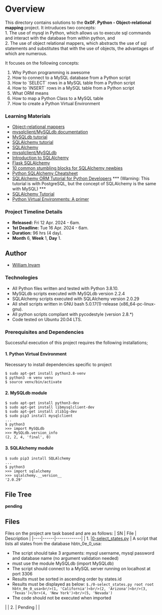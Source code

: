 # Overview #

This directory contains solutions to the **0x0F. Python - Object-relational mapping** project. It intruduces two concepts:<br/>1. The use of mysql in Python, which allows us to execute sql commands and interact with the database from within python, and <br/>2. The use of object relational mappers, which abstracts the use of sql statements and substitutes that with the use of objects, the advantages of which are numerous.

It focuses on the following concepts:
<ol><li>Why Python programming is awesome</li><li>How to connect to a MySQL database from a Python script</li><li>How to `SELECT` rows in a MySQL table from a Python script</li><li>How to `INSERT` rows in a MySQL table from a Python script</li><li>What ORM means</li><li>How to map a Python Class to a MySQL table</li><li>How to create a Python Virtual Environment</li></ol>

### Learning Materials ###
- [Object-relational mappers](https://www.fullstackpython.com/object-relational-mappers-orms.html)
- [mysqlclient/MySQLdb documentation](https://mysqlclient.readthedocs.io/)
- [MySQLdb tutorial](https://www.mikusa.com/python-mysql-docs/index.html)
- [SQLAlchemy tutorial](https://docs.sqlalchemy.org/en/13/orm/tutorial.html)
- [SQLAlchemy](https://docs.sqlalchemy.org/en/13/)
- [mysqlclient/MySQLdb](https://github.com/PyMySQL/mysqlclient)
- [Introduction to SQLAlchemy](https://www.youtube.com/watch?v=woKYyhLCcnU)
- [Flask SQLAlchemy](https://www.youtube.com/playlist?list=PLXmMXHVSvS-BlLA5beNJojJLlpE0PJgCW)
- [10 common stumbling blocks for SQLAlchemy newbies](https://alextechrants.blogspot.com/2013/11/10-common-stumbling-blocks-for.html)
- [Python SQLAlchemy Cheatsheet](https://www.pythonsheets.com/notes/python-sqlalchemy.html)
- [SQLAlchemy ORM Tutorial for Python Developers](https://auth0.com/blog/sqlalchemy-orm-tutorial-for-python-developers/) *** (Warning: This tutorial is with PostgreSQL, but the concept of SQLAlchemy is the same with MySQL) ***
- [SQLAlchemy Tutorial](https://overiq.com/sqlalchemy-101/)
- [Python Virtual Environments: A primer](https://realpython.com/python-virtual-environments-a-primer/)

### Project Timeline Details ###
- **Released:** Fri 12 Apr. 2024 - 6am.
- **1st Deadline:** Tue 16 Apr. 2024 - 6am.
- **Duration:** 96 hrs (4 day).
- **Month** 6, **Week** 1, **Day** 1.

## Author ##
- [William Inyam](https://github.com/thecypherzen/)

### Technologies ##
- All Python files written and tested with Python 3.8.10.
- MySQLdb scripts executed with MySQLdb version 2.2.4
- SQLAlchemy scripts executed with SQLAlchemy version 2.0.29
- All shell scripts written in GNU bash 5.0.17(1)-release (x86_64-pc-linux-gnu).
- All python scripts compliant with pycodestyle (version 2.8.*)
- Code tested on Ubuntu 20.04 LTS.

### Prerequisites and Dependencies ###
Successful execution of this project requires the following installations;
#### 1. Python Virtual Environment ####
Necessary to install dependencies specific to project
```
$ sudo apt-get install python3.8-venv
$ python3 -m venv venv
$ source venv/bin/activate
```

#### 2. MySQLdb module  ####
```
$ sudo apt-get install python3-dev
$ sudo apt-get install libmysqlclient-dev
$ sudo apt-get install zlib1g-dev
$ sudo pip3 install mysqlclient
...
$ python3
>>> import MySQLdb
>>> MySQLdb.version_info
(2, 2, 4, 'final', 0)
```

#### 3. SQLAlchemy module ####
```
$ sudo pip3 install SQLAlchemy
...
$ python3
>>> import sqlalchemy
>>> sqlalchemy.__version__
'2.0.29'
```
## File Tree ##
**pending**


## Files ##
Files on the project are task based and are as follows:
| SN | File | Description |
|----|------|-------------|
| 1. |[0-select_states.py](https://github.com/thecypherzen)  | A script that lists all states from the database hbtn_0e_0_usa: <br/><ul><li>The script should take 3 arguments: mysql username, mysql password and database name (no argument validation needed)</li><li>must use the module MySQLdb (import MySQLdb)</li><li>The script should connect to a MySQL server running on localhost at port 3306</li><li>Results must be sorted in ascending order by states.id</li><li>Results must be displayed as below: ```$./0-select_states.py root root hbtn_0e_0_usa<br/>(1, 'California')<br/>(2, 'Arizona')<br/>(3, 'Texas')</br>(4, 'New York')<br/>(5, 'Nevada')```</li><li>The code should not be executed when imported</li></ul>|
| 2. | Pending |      |
